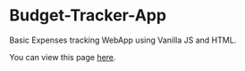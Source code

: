 # Budget-Tracker-App
Basic Expenses tracking WebApp using Vanilla JS and HTML.

You can view this page [here](https://vedantrokde.github.io/Budget-Tracker-App/).
